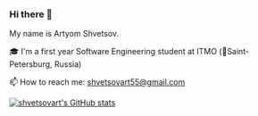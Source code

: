 ### Hi there 👋

My name is Artyom Shvetsov.

🎓 I'm a first year Software Engineering student at ITMO (📍Saint-Petersburg, Russia)

📫 How to reach me: shvetsovart55@gmail.com

[![shvetsovart's GitHub stats](https://github-readme-stats.vercel.app/api?username=shvetsovart)](https://github.com/anuraghazra/github-readme-stats)

<!--
**shvetsovart/shvetsovart** is a ✨ _special_ ✨ repository because its `README.md` (this file) appears on your GitHub profile.

Here are some ideas to get you started:

- 🔭 I’m currently working on 
- 🌱 I’m currently learning Software Engineering
- 👯 I’m looking to collaborate on ...
- 🤔 I’m looking for help with ...
- 💬 Ask me about ...
- 📫 How to reach me: ...
- 😄 Pronouns: ...
- ⚡ Fun fact: ...
-->
